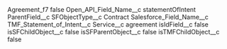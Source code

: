 <?xml version="1.0" encoding="UTF-8"?>
<CustomMetadata xmlns="http://soap.sforce.com/2006/04/metadata" xmlns:xsi="http://www.w3.org/2001/XMLSchema-instance" xmlns:xsd="http://www.w3.org/2001/XMLSchema">
    <label>Agreement_f7</label>
    <protected>false</protected>
    <values>
        <field>Open_API_Field_Name__c</field>
        <value xsi:type="xsd:string">statementOfIntent</value>
    </values>
    <values>
        <field>ParentField__c</field>
        <value xsi:nil="true"/>
    </values>
    <values>
        <field>SFObjectType__c</field>
        <value xsi:type="xsd:string">Contract</value>
    </values>
    <values>
        <field>Salesforce_Field_Name__c</field>
        <value xsi:type="xsd:string">TMF_Statement_of_Intent__c</value>
    </values>
    <values>
        <field>Service__c</field>
        <value xsi:type="xsd:string">agreement</value>
    </values>
    <values>
        <field>isIdField__c</field>
        <value xsi:type="xsd:boolean">false</value>
    </values>
    <values>
        <field>isSFChildObject__c</field>
        <value xsi:type="xsd:boolean">false</value>
    </values>
    <values>
        <field>isSFParentObject__c</field>
        <value xsi:type="xsd:boolean">false</value>
    </values>
    <values>
        <field>isTMFChildObject__c</field>
        <value xsi:type="xsd:boolean">false</value>
    </values>
</CustomMetadata>
